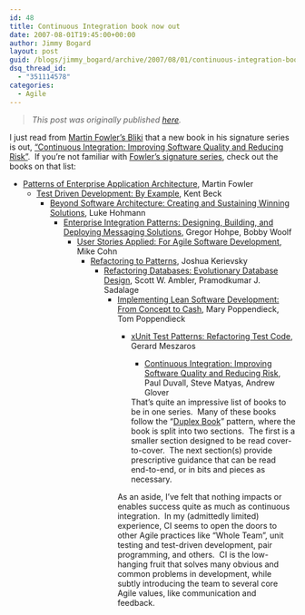 ```yaml
---
id: 48
title: Continuous Integration book now out
date: 2007-08-01T19:45:00+00:00
author: Jimmy Bogard
layout: post
guid: /blogs/jimmy_bogard/archive/2007/08/01/continuous-integration-book-now-out.aspx
dsq_thread_id:
  - "351114578"
categories:
  - Agile
---
```

> _This post was originally published [here](http://grabbagoft.blogspot.com/2007/08/continuous-integration-book-now-out.html)._

I just read from [Martin Fowler&#8217;s Bliki](http://martinfowler.com/bliki/)&nbsp;that a new book in his signature series is out, [&#8220;Continuous Integration: Improving Software Quality and Reducing Risk&#8221;](http://martinfowler.com/books.html#duvall).&nbsp; If you&#8217;re not familiar with [Fowler&#8217;s signature series](http://www.awprofessional.com/series/series.asp?ser=335487), check out the books on that list:

  * [Patterns of Enterprise Application Architecture](http://www.awprofessional.com/title/0321127420), Martin Fowler 
      * [Test Driven Development: By Example](http://www.awprofessional.com/title/0321146530), Kent Beck 
          * [Beyond Software Architecture: Creating and Sustaining Winning Solutions](http://www.awprofessional.com/title/0201775948), Luke Hohmann 
              * [Enterprise Integration Patterns: Designing, Building, and Deploying Messaging Solutions](http://www.awprofessional.com/title/0321200683), Gregor Hohpe, Bobby Woolf 
                  * [User Stories Applied: For Agile Software Development](http://www.awprofessional.com/title/0321205685), Mike Cohn 
                      * [Refactoring to Patterns](http://www.awprofessional.com/title/0321213351), Joshua Kerievsky 
                          * [Refactoring Databases: Evolutionary Database Design](http://www.awprofessional.com/title/0321293533), Scott W. Ambler, Pramodkumar J. Sadalage 
                              * [Implementing Lean Software Development: From Concept to Cash](http://www.awprofessional.com/title/0321437381),&nbsp;Mary Poppendieck, Tom Poppendieck 
                                  * [xUnit Test Patterns: Refactoring Test Code](http://www.awprofessional.com/title/0131495054), Gerard Meszaros 
                                      * [Continuous Integration: Improving Software Quality and Reducing Risk](http://www.awprofessional.com/title/0321336380), Paul Duvall, Steve Matyas, Andrew Glover</ul> 
                                    That&#8217;s quite an impressive list of books to be in one series.&nbsp; Many of these books follow the &#8220;[Duplex Book](http://martinfowler.com/bliki/DuplexBook.html)&#8221; pattern, where the book is split into two sections.&nbsp; The first is a smaller section designed to be read cover-to-cover.&nbsp; The next section(s) provide prescriptive guidance that can be read end-to-end, or in bits and pieces as necessary.
                                    
                                    As an aside, I&#8217;ve felt that nothing impacts or enables success quite as much as continuous integration.&nbsp; In my (admittedly limited) experience, CI seems to open the doors to other Agile practices like &#8220;Whole Team&#8221;, unit testing and test-driven development, pair programming, and others.&nbsp; CI is the low-hanging fruit that solves many obvious and common problems in development, while subtly introducing the team to several core Agile values, like communication and feedback.